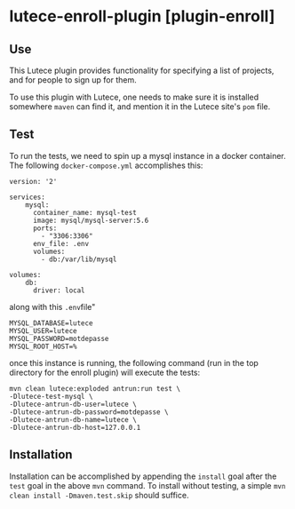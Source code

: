 # lutece-enroll-plugin [plugin-enroll]

## Use

This Lutece plugin provides functionality for specifying a list of projects, and for people to sign up for them.

To use this plugin with Lutece, one needs to make sure it is installed somewhere `maven` can find it, and mention it in 
the Lutece site's `pom` file.  

## Test

To run the tests, we need to spin up a mysql instance in a docker container. The following `docker-compose.yml` 
accomplishes this: 

```
version: '2'

services:
    mysql:
      container_name: mysql-test
      image: mysql/mysql-server:5.6
      ports:
        - "3306:3306"
      env_file: .env
      volumes:
        - db:/var/lib/mysql

volumes:
    db:
      driver: local
```

along with this `.env`file"

```
MYSQL_DATABASE=lutece
MYSQL_USER=lutece
MYSQL_PASSWORD=motdepasse
MYSQL_ROOT_HOST=%
```

once this instance is running, the following command (run in the top directory for the enroll plugin) will execute the tests:

```
mvn clean lutece:exploded antrun:run test \
-Dlutece-test-mysql \
-Dlutece-antrun-db-user=lutece \
-Dlutece-antrun-db-password=motdepasse \
-Dlutece-antrun-db-name=lutece \
-Dlutece-antrun-db-host=127.0.0.1
```

## Installation

Installation can be accomplished by appending the `install` goal after the `test` goal in the above `mvn` command. 
To install without testing, a simple `mvn clean install -Dmaven.test.skip` should suffice.
